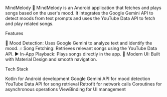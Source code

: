 MindMelody 🎵
MindMelody is an Android application that fetches and plays songs based on the user's mood. It integrates the Google Gemini API to detect moods from text prompts and uses the YouTube Data API to fetch and play related songs.

Features

🎯 Mood Detection: Uses Google Gemini to analyze text and identify the mood.
🎶 Song Fetching: Retrieves relevant songs using the YouTube Data API.
▶️ In-App Playback: Plays songs directly in the app.
🎨 Modern UI: Built with Material Design and smooth navigation.

Tech Stack

Kotlin for Android development
Google Gemini API for mood detection
YouTube Data API for song retrieval
Retrofit for network calls
Coroutines for asynchronous operations
ViewBinding for UI management

